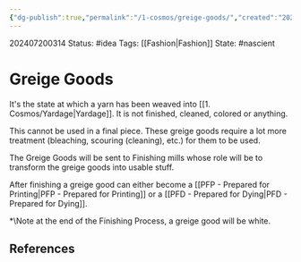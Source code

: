 ```yaml
---
{"dg-publish":true,"permalink":"/1-cosmos/greige-goods/","created":"2024-08-31T23:47:14.663-04:00","updated":"2024-07-20T03:14:30.913-04:00"}
---
```


202407200314
Status: #idea
Tags: [[Fashion\|Fashion]]
State: #nascient
# Greige Goods

It's the state at which a yarn has been weaved into [[1. Cosmos/Yardage\|Yardage]]. It is not finished, cleaned, colored or anything. 

This cannot be used in a final piece. These greige goods require a lot more treatment (bleaching, scouring (cleaning), etc.) for them to be used. 

The Greige Goods will be sent to Finishing mills whose role will be to transform the greige goods into usable stuff.

After finishing a greige good can either become a [[PFP - Prepared for Printing\|PFP - Prepared for Printing]] or a [[PFD - Prepared for Dying\|PFD - Prepared for Dying]].

*\Note at the end of the Finishing Process, a greige good will be white.

## References
